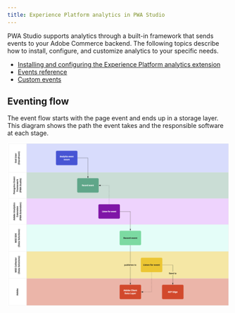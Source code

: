 ```yaml
---
title: Experience Platform analytics in PWA Studio
---
```


PWA Studio supports analytics through a built-in framework that sends events to your Adobe Commerce backend.
The following topics describe how to install, configure, and customize analytics to your specific needs.

- [Installing and configuring the Experience Platform analytics extension](installation-and-configuration/index.md)
- [Events reference](event-reference/index.md)
- [Custom events](custom-events/index.md)

## Eventing flow

The event flow starts with the page event and ends up in a storage layer. This diagram shows the path the event takes and the responsible software at each stage.

![Eventing workflow](images/analytics-flow.png)
